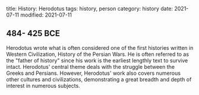 title: History: Herodotus
tags: history, person
category: history
date: 2021-07-11
modified: 2021-07-11


 484-
425 BCE
-
Herodotus wrote what is
often considered one of the first histories written in Western
Civilization, History of the Persian Wars. He is often
referred to as the "father of history" since his work is the earliest
lengthly text to survive intact. Herodotus' central theme deals with
the struggle between the Greeks and Persians. However, Herodotus'
work also covers numerous other cultures and civilizations,
demonstrating a great breadth and depth of interest in numerous subjects.




